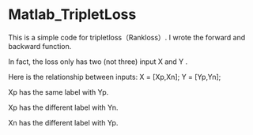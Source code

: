 # Matlab_TripletLoss
This is a simple code for tripletloss（Rankloss）. I wrote the forward and backward function. 

In fact, the loss only has two (not three) input X and Y .

Here is the relationship between inputs: X = [Xp,Xn]; Y = [Yp,Yn]; 

Xp has the same label with Yp.

Xp has the different label with Yn.

Xn has the different label with Yp.
